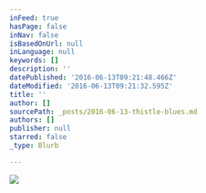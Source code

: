 ```yaml
---
inFeed: true
hasPage: false
inNav: false
isBasedOnUrl: null
inLanguage: null
keywords: []
description: ''
datePublished: '2016-06-13T09:21:48.466Z'
dateModified: '2016-06-13T09:21:32.595Z'
title: ''
author: []
sourcePath: _posts/2016-06-13-thistle-blues.md
authors: []
publisher: null
starred: false
_type: Blurb

---
```

![](https://the-grid-user-content.s3-us-west-2.amazonaws.com/925d46da-969e-44be-ad4b-bb1afdf450b3.jpg)